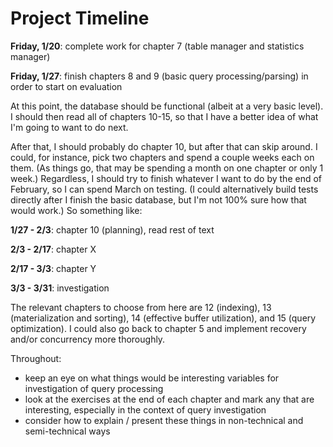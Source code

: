 # Project Timeline


**Friday, 1/20**: complete work for chapter 7 (table manager and statistics manager)

**Friday, 1/27**: finish chapters 8 and 9 (basic query processing/parsing) in order to start on evaluation

At this point, the database should be functional (albeit at a very basic level). I should then read all of chapters 10-15, so that I have a better idea of what I'm going to want to do next.

After that, I should probably do chapter 10, but after that can skip around. I could, for instance, pick two chapters and spend a couple weeks each on them. (As things go, that may be spending a month on one chapter or only 1 week.) Regardless, I should try to finish whatever I want to do by the end of February, so I can spend March on testing. (I could alternatively build tests directly after I finish the basic database, but I'm not 100% sure how that would work.) So something like: 

**1/27 - 2/3**: chapter 10 (planning), read rest of text

**2/3 - 2/17**: chapter X

**2/17 - 3/3**: chapter Y

**3/3 - 3/31**: investigation

The relevant chapters to choose from here are 12 (indexing), 13 (materialization and sorting), 14 (effective buffer utilization), and 15 (query optimization). I could also go back to chapter 5 and implement recovery and/or concurrency more thoroughly. 


Throughout:
- keep an eye on what things would be interesting variables for investigation of query processing
- look at the exercises at the end of each chapter and mark any that are interesting, especially in the context of query investigation
- consider how to explain / present these things in non-technical and semi-technical ways
